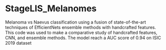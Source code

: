 # StageLIS_Melanomes
Melanoma vs Naevus classification using a fusion of state-of-the-art techniques of EfficientNets ensemble methods with handcrafted features.
This code was used to make a comparative study of handcrafted features, CNN, and ensemble methods.
The model reach a AUC score of 0.94 on ISIC 2019 dataset
